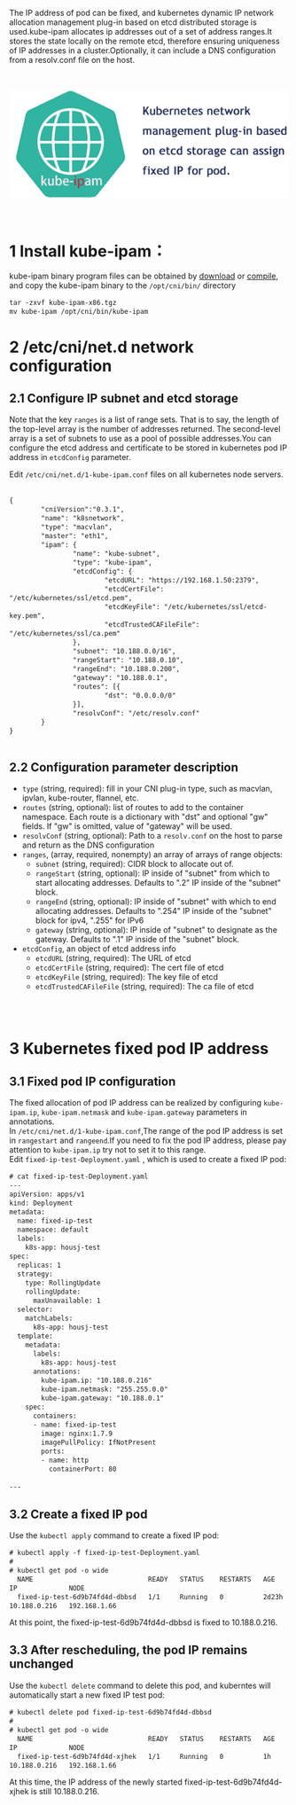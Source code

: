 The IP address of pod can be fixed, and kubernetes dynamic IP network allocation management plug-in based on etcd distributed storage is used.kube-ipam allocates ip addresses out of a set of address ranges.It stores the state locally on the remote etcd, therefore ensuring uniqueness of IP addresses in a cluster.Optionally, it can include a DNS configuration from a resolv.conf file on the host.

<br>

![kube-ipam](docs/images/kube-ipam-logo.jpg)

<br>

# 1  Install kube-ipam：
kube-ipam binary program files can be obtained by <a href="docs/download.md">download</a> or <a href="docs/build.md">compile</a>, and copy the kube-ipam binary to the `/opt/cni/bin/` directory
```
tar -zxvf kube-ipam-x86.tgz
mv kube-ipam /opt/cni/bin/kube-ipam
```

# 2  /etc/cni/net.d network configuration

## 2.1  Configure IP subnet and etcd storage

Note that the key `ranges` is a list of range sets. That is to say, the length of the top-level array is the number of addresses returned. The second-level array is a set of subnets to use as a pool of possible addresses.You can configure the etcd address and certificate to be stored in kubernetes pod IP address in `etcdConfig` parameter.

Edit `/etc/cni/net.d/1-kube-ipam.conf` files on all kubernetes node servers.

```

{
        "cniVersion":"0.3.1",
        "name": "k8snetwork",
        "type": "macvlan",
        "master": "eth1",
        "ipam": {
                "name": "kube-subnet",
                "type": "kube-ipam",
                "etcdConfig": {
                        "etcdURL": "https://192.168.1.50:2379",
                        "etcdCertFile": "/etc/kubernetes/ssl/etcd.pem",
                        "etcdKeyFile": "/etc/kubernetes/ssl/etcd-key.pem",
                        "etcdTrustedCAFileFile": "/etc/kubernetes/ssl/ca.pem"
                },
                "subnet": "10.188.0.0/16",
                "rangeStart": "10.188.0.10",
                "rangeEnd": "10.188.0.200",
                "gateway": "10.188.0.1",
                "routes": [{
                        "dst": "0.0.0.0/0"
                }],
                "resolvConf": "/etc/resolv.conf"
        }
}


```



## 2.2  Configuration parameter description

* `type` (string, required): fill in your CNI plug-in type, such as macvlan, ipvlan, kube-router, flannel, etc.
* `routes` (string, optional): list of routes to add to the container namespace. Each route is a dictionary with "dst" and optional "gw" fields. If "gw" is omitted, value of "gateway" will be used.
* `resolvConf` (string, optional): Path to a `resolv.conf` on the host to parse and return as the DNS configuration
* `ranges`, (array, required, nonempty) an array of arrays of range objects:
	* `subnet` (string, required): CIDR block to allocate out of.
	* `rangeStart` (string, optional): IP inside of "subnet" from which to start allocating addresses. Defaults to ".2" IP inside of the "subnet" block.
	* `rangeEnd` (string, optional): IP inside of "subnet" with which to end allocating addresses. Defaults to ".254" IP inside of the "subnet" block for ipv4, ".255" for IPv6
	* `gateway` (string, optional): IP inside of "subnet" to designate as the gateway. Defaults to ".1" IP inside of the "subnet" block.
* `etcdConfig`, an object of etcd address info
  * `etcdURL` (string, required): The URL of etcd
  * `etcdCertFile` (string, required): The cert file of etcd
  * `etcdKeyFile` (string, required): The key file of etcd
  * `etcdTrustedCAFileFile` (string, required): The ca file of etcd


<br>
<br>


# 3  Kubernetes fixed pod IP address

## 3.1  Fixed pod IP configuration
The fixed allocation of pod IP address can be realized by configuring `kube-ipam.ip`, `kube-ipam.netmask` and `kube-ipam.gateway` parameters in annotations.
<br>
In `/etc/cni/net.d/1-kube-ipam.conf`,The range of the pod IP address is set in `rangestart` and `rangeend`.If you need to fix the pod IP address, please pay attention to `kube-ipam.ip` try not to set it to this range.
<br>
Edit `fixed-ip-test-Deployment.yaml` , which is used to create a fixed IP pod:

```
# cat fixed-ip-test-Deployment.yaml
---
apiVersion: apps/v1
kind: Deployment
metadata:
  name: fixed-ip-test
  namespace: default
  labels:
    k8s-app: housj-test
spec:
  replicas: 1
  strategy:
    type: RollingUpdate
    rollingUpdate:
      maxUnavailable: 1
  selector:
    matchLabels:
      k8s-app: housj-test
  template:
    metadata:
      labels:
        k8s-app: housj-test
      annotations:
        kube-ipam.ip: "10.188.0.216"
        kube-ipam.netmask: "255.255.0.0"
        kube-ipam.gateway: "10.188.0.1"
    spec:
      containers:
      - name: fixed-ip-test
        image: nginx:1.7.9
        imagePullPolicy: IfNotPresent
        ports:
        - name: http
          containerPort: 80
	  
---

```

## 3.2  Create a fixed IP pod

Use the `kubectl apply` command to create a fixed IP pod:

```
# kubectl apply -f fixed-ip-test-Deployment.yaml
#
# kubectl get pod -o wide
  NAME                             READY   STATUS    RESTARTS   AGE     IP             NODE   
  fixed-ip-test-6d9b74fd4d-dbbsd   1/1     Running   0          2d23h   10.188.0.216   192.168.1.66

```
At this point, the fixed-ip-test-6d9b74fd4d-dbbsd is fixed to 10.188.0.216.

## 3.3  After rescheduling, the pod IP remains unchanged

Use the `kubectl delete` command to delete this pod, and kuberntes will automatically start a new fixed IP test pod:

```
# kubectl delete pod fixed-ip-test-6d9b74fd4d-dbbsd
#
# kubectl get pod -o wide
  NAME                             READY   STATUS    RESTARTS   AGE   IP             NODE   
  fixed-ip-test-6d9b74fd4d-xjhek   1/1     Running   0          1h    10.188.0.216   192.168.1.66

```
At this time, the IP address of the newly started fixed-ip-test-6d9b74fd4d-xjhek is still 10.188.0.216.
<br>


